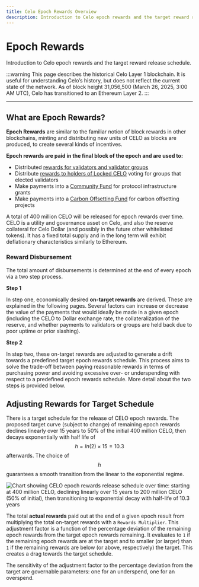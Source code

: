 ```yaml
---
title: Celo Epoch Rewards Overview
description: Introduction to Celo epoch rewards and the target reward release schedule.
---
```


# Epoch Rewards

Introduction to Celo epoch rewards and the target reward release schedule.

:::warning
This page describes the historical Celo Layer 1 blockchain. It is useful for understanding Celo’s history, but does not reflect the current state of the network. As of block height 31,056,500 (March 26, 2025, 3:00 AM UTC), Celo has transitioned to an Ethereum Layer 2.
:::

---

## What are Epoch Rewards?

**Epoch Rewards** are similar to the familiar notion of block rewards in other blockchains, minting and distributing new units of CELO as blocks are produced, to create several kinds of incentives.

**Epoch rewards are paid in the final block of the epoch and are used to:**

- Distributed [rewards for validators and validator groups](/what-is-celo/about-celo-l1/protocol/pos/epoch-rewards-validator)
- Distribute [rewards to holders of Locked CELO](/what-is-celo/about-celo-l1/protocol/pos/epoch-rewards-locked-gold) voting for groups that elected validators
- Make payments into a [Community Fund](/what-is-celo/using-celo/protocol/epoch-rewards/community-fund) for protocol infrastructure grants
- Make payments into a [Carbon Offsetting Fund](/what-is-celo/using-celo/protocol/epoch-rewards/carbon-offsetting-fund) for carbon offsetting projects

A total of 400 million CELO will be released for epoch rewards over time. CELO is a utility and governance asset on Celo, and also the reserve collateral for Celo Dollar (and possibly in the future other whitelisted tokens). It has a fixed total supply and in the long term will exhibit deflationary characteristics similarly to Ethereum.

### Reward Disbursement

The total amount of disbursements is determined at the end of every epoch via a two step process.

**Step 1**

In step one, economically desired **on-target rewards** are derived. These are explained in the following pages. Several factors can increase or decrease the value of the payments that would ideally be made in a given epoch (including the CELO to Dollar exchange rate, the collateralization of the reserve, and whether payments to validators or groups are held back due to poor uptime or prior slashing).

**Step 2**

In step two, these on-target rewards are adjusted to generate a drift towards a predefined target epoch rewards schedule. This process aims to solve the trade-off between paying reasonable rewards in terms of purchasing power and avoiding excessive over- or underspending with respect to a predefined epoch rewards schedule. More detail about the two steps is provided below.

## Adjusting Rewards for Target Schedule

There is a target schedule for the release of CELO epoch rewards. The proposed target curve \(subject to change\) of remaining epoch rewards declines linearly over 15 years to 50% of the initial 400 million CELO, then decays exponentially with half life of $$h = ln(2)\times15 =10.3$$ afterwards. The choice of $$h$$ guarantees a smooth transition from the linear to the exponential regime.

![Chart showing CELO epoch rewards release schedule over time: starting at 400 million CELO, declining linearly over 15 years to 200 million CELO (50% of initial), then transitioning to exponential decay with half-life of 10.3 years](https://storage.googleapis.com/celo-website/docs/epoch-rewards-schedule.png)

The total **actual rewards** paid out at the end of a given epoch result from multiplying the total on-target rewards with a `Rewards Multiplier`. This adjustment factor is a function of the percentage deviation of the remaining epoch rewards from the target epoch rewards remaining. It evaluates to `1` if the remaining epoch rewards are at the target and to smaller \(or larger\) than `1` if the remaining rewards are below \(or above, respectively\) the target. This creates a drag towards the target schedule.

The sensitivity of the adjustment factor to the percentage deviation from the target are governable parameters: one for an underspend, one for an overspend.
